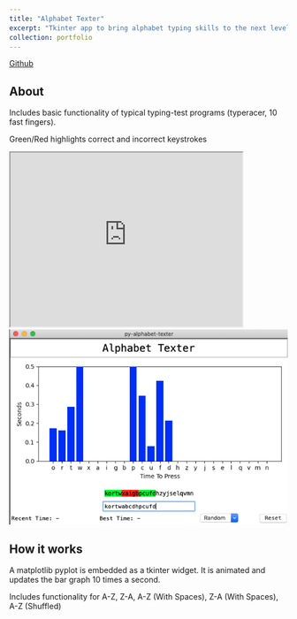 ```yaml
---
title: "Alphabet Texter"
excerpt: "Tkinter app to bring alphabet typing skills to the next level. <br/><img src='/images/portfolio-6/splash.png'>"
collection: portfolio
---
```


[Github](https://github.com/joseph-x-li/py-alphabet-texter)

## About

Includes basic functionality of typical typing-test programs (typeracer, 10 fast fingers). 

Green/Red highlights correct and incorrect keystrokes

<iframe width="420" height="315"
src="https://www.youtube.com/embed/8CjnURi6ZwM">
</iframe>

<!-- [Video](https://www.youtube.com/enbed/v=8CjnURi6ZwM) -->


<img src="/images/portfolio-6/wrong.png" width="700"/>

## How it works
    
A matplotlib pyplot is embedded as a tkinter widget. It is animated and updates the bar graph 10 times a second. 

Includes functionality for A-Z, Z-A, A-Z (With Spaces), Z-A (With Spaces), A-Z (Shuffled)

